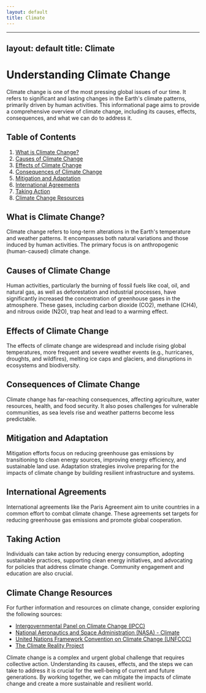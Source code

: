 ```yaml
---
layout: default
title: Climate
---
```


---
layout: default
title: Climate
---

# Understanding Climate Change

Climate change is one of the most pressing global issues of our time. It refers to significant and lasting changes in the Earth's climate patterns, primarily driven by human activities. This informational page aims to provide a comprehensive overview of climate change, including its causes, effects, consequences, and what we can do to address it.

## Table of Contents
1. [What is Climate Change?](#what-is-climate-change)
2. [Causes of Climate Change](#causes-of-climate-change)
3. [Effects of Climate Change](#effects-of-climate-change)
4. [Consequences of Climate Change](#consequences-of-climate-change)
5. [Mitigation and Adaptation](#mitigation-and-adaptation)
6. [International Agreements](#international-agreements)
7. [Taking Action](#taking-action)
8. [Climate Change Resources](#climate-change-resources)

## What is Climate Change?
Climate change refers to long-term alterations in the Earth's temperature and weather patterns. It encompasses both natural variations and those induced by human activities. The primary focus is on anthropogenic (human-caused) climate change.

## Causes of Climate Change
Human activities, particularly the burning of fossil fuels like coal, oil, and natural gas, as well as deforestation and industrial processes, have significantly increased the concentration of greenhouse gases in the atmosphere. These gases, including carbon dioxide (CO2), methane (CH4), and nitrous oxide (N2O), trap heat and lead to a warming effect.

## Effects of Climate Change
The effects of climate change are widespread and include rising global temperatures, more frequent and severe weather events (e.g., hurricanes, droughts, and wildfires), melting ice caps and glaciers, and disruptions in ecosystems and biodiversity.

## Consequences of Climate Change
Climate change has far-reaching consequences, affecting agriculture, water resources, health, and food security. It also poses challenges for vulnerable communities, as sea levels rise and weather patterns become less predictable.

## Mitigation and Adaptation
Mitigation efforts focus on reducing greenhouse gas emissions by transitioning to clean energy sources, improving energy efficiency, and sustainable land use. Adaptation strategies involve preparing for the impacts of climate change by building resilient infrastructure and systems.

## International Agreements
International agreements like the Paris Agreement aim to unite countries in a common effort to combat climate change. These agreements set targets for reducing greenhouse gas emissions and promote global cooperation.

## Taking Action
Individuals can take action by reducing energy consumption, adopting sustainable practices, supporting clean energy initiatives, and advocating for policies that address climate change. Community engagement and education are also crucial.

## Climate Change Resources
For further information and resources on climate change, consider exploring the following sources:

- [Intergovernmental Panel on Climate Change (IPCC)](https://www.ipcc.ch/)
- [National Aeronautics and Space Administration (NASA) - Climate](https://climate.nasa.gov/)
- [United Nations Framework Convention on Climate Change (UNFCCC)](https://unfccc.int/)
- [The Climate Reality Project](https://www.climaterealityproject.org/)

Climate change is a complex and urgent global challenge that requires collective action. Understanding its causes, effects, and the steps we can take to address it is crucial for the well-being of current and future generations. By working together, we can mitigate the impacts of climate change and create a more sustainable and resilient world.
